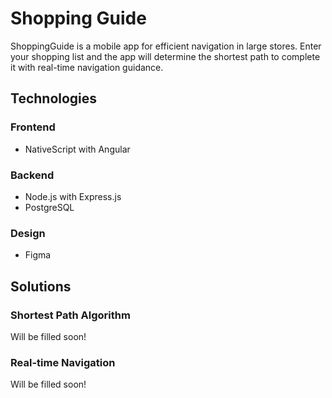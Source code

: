 # Shopping Guide

ShoppingGuide is a mobile app for efficient navigation in large stores. Enter your shopping list and the app will determine the shortest path to complete it with real-time navigation guidance.

## Technologies

### Frontend
- NativeScript with Angular
### Backend
- Node.js with Express.js
- PostgreSQL
### Design
- Figma

## Solutions

### Shortest Path Algorithm

Will be filled soon!

### Real-time Navigation

Will be filled soon!

